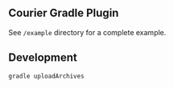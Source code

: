 Courier Gradle Plugin
---------------------

See `/example` directory for a complete example.

Development
-----------

```
gradle uploadArchives
```

